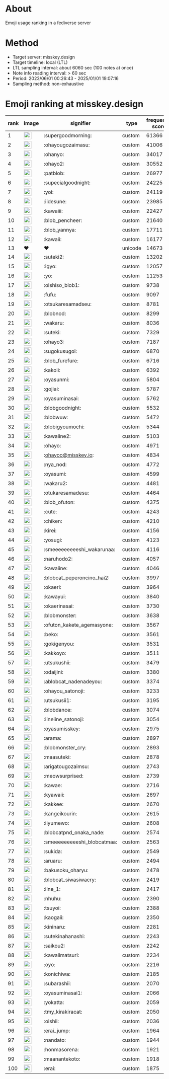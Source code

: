 # About
Emoji usage ranking in a fediverse server

# Method
- Target server: misskey.design
- Target timeline: local (LTL)
- LTL sampling interval: about 6060 sec (100 notes at once)
- Note info reading interval: > 60 sec
- Period: 2023/06/01 00:26:43 - 2025/01/01 19:07:16 
- Sampling method: non-exhaustive

# Emoji ranking at misskey.design

|rank|image|signifier|type|frequency score|
|----|----|----|----|----|
|1|<img height="24" src="https://misskey.design/emoji/supergoodmorning.webp">|:supergoodmorning:|custom|61366|
|2|<img height="24" src="https://misskey.design/emoji/ohayougozaimasu.webp">|:ohayougozaimasu:|custom|41006|
|3|<img height="24" src="https://misskey.design/emoji/ohanyo.webp">|:ohanyo:|custom|34017|
|4|<img height="24" src="https://misskey.design/emoji/ohayo2.webp">|:ohayo2:|custom|30552|
|5|<img height="24" src="https://misskey.design/emoji/patblob.webp">|:patblob:|custom|26977|
|6|<img height="24" src="https://misskey.design/emoji/supecialgoodnight.webp">|:supecialgoodnight:|custom|24225|
|7|<img height="24" src="https://misskey.design/emoji/yoi.webp">|:yoi:|custom|24119|
|8|<img height="24" src="https://misskey.design/emoji/iidesune.webp">|:iidesune:|custom|23985|
|9|<img height="24" src="https://misskey.design/emoji/kawaiii.webp">|:kawaiii:|custom|22427|
|10|<img height="24" src="https://misskey.design/emoji/blob_pencheer.webp">|:blob_pencheer:|custom|21640|
|11|<img height="24" src="https://misskey.design/emoji/blob_yannya.webp">|:blob_yannya:|custom|17711|
|12|<img height="24" src="https://misskey.design/emoji/kawaii.webp">|:kawaii:|custom|16177|
|13|❤|❤|unicode|14673|
|14|<img height="24" src="https://misskey.design/emoji/suteki2.webp">|:suteki2:|custom|13202|
|15|<img height="24" src="https://misskey.design/emoji/igyo.webp">|:igyo:|custom|12057|
|16|<img height="24" src="https://misskey.design/emoji/yo.webp">|:yo:|custom|11253|
|17|<img height="24" src="https://misskey.design/emoji/oishiso_blob1.webp">|:oishiso_blob1:|custom|9738|
|18|<img height="24" src="https://misskey.design/emoji/fufu.webp">|:fufu:|custom|9097|
|19|<img height="24" src="https://misskey.design/emoji/otsukaresamadseu.webp">|:otsukaresamadseu:|custom|8781|
|20|<img height="24" src="https://misskey.design/emoji/blobnod.webp">|:blobnod:|custom|8299|
|21|<img height="24" src="https://misskey.design/emoji/wakaru.webp">|:wakaru:|custom|8036|
|22|<img height="24" src="https://misskey.design/emoji/suteki.webp">|:suteki:|custom|7329|
|23|<img height="24" src="https://misskey.design/emoji/ohayo3.webp">|:ohayo3:|custom|7187|
|24|<img height="24" src="https://misskey.design/emoji/sugokusugoi.webp">|:sugokusugoi:|custom|6870|
|25|<img height="24" src="https://misskey.design/emoji/blob_furefure.webp">|:blob_furefure:|custom|6716|
|26|<img height="24" src="https://misskey.design/emoji/kakoii.webp">|:kakoii:|custom|6392|
|27|<img height="24" src="https://misskey.design/emoji/oyasunmi.webp">|:oyasunmi:|custom|5804|
|28|<img height="24" src="https://misskey.design/emoji/gojiai.webp">|:gojiai:|custom|5787|
|29|<img height="24" src="https://misskey.design/emoji/oyasuminasai.webp">|:oyasuminasai:|custom|5762|
|30|<img height="24" src="https://misskey.design/emoji/blobgoodnight.webp">|:blobgoodnight:|custom|5532|
|31|<img height="24" src="https://misskey.design/emoji/blobwuw.webp">|:blobwuw:|custom|5472|
|32|<img height="24" src="https://misskey.design/emoji/blobigyoumochi.webp">|:blobigyoumochi:|custom|5344|
|33|<img height="24" src="https://misskey.design/emoji/kawaiine2.webp">|:kawaiine2:|custom|5103|
|34|<img height="24" src="https://misskey.design/emoji/ohayo.webp">|:ohayo:|custom|4971|
|35|<img height="24" src="https://misskey.design/emoji/ohayoo.webp">|:ohayoo@misskey.io:|custom|4834|
|36|<img height="24" src="https://misskey.design/emoji/nya_nod.webp">|:nya_nod:|custom|4772|
|37|<img height="24" src="https://misskey.design/emoji/oyasumi.webp">|:oyasumi:|custom|4599|
|38|<img height="24" src="https://misskey.design/emoji/wakaru2.webp">|:wakaru2:|custom|4481|
|39|<img height="24" src="https://misskey.design/emoji/otukaresamadesu.webp">|:otukaresamadesu:|custom|4464|
|40|<img height="24" src="https://misskey.design/emoji/blob_ofuton.webp">|:blob_ofuton:|custom|4375|
|41|<img height="24" src="https://misskey.design/emoji/cute.webp">|:cute:|custom|4243|
|42|<img height="24" src="https://misskey.design/emoji/chiken.webp">|:chiken:|custom|4210|
|43|<img height="24" src="https://misskey.design/emoji/kirei.webp">|:kirei:|custom|4156|
|44|<img height="24" src="https://misskey.design/emoji/yosugi.webp">|:yosugi:|custom|4123|
|45|<img height="24" src="https://misskey.design/emoji/smeeeeeeeeeshi_wakarunaa.webp">|:smeeeeeeeeeshi_wakarunaa:|custom|4116|
|46|<img height="24" src="https://misskey.design/emoji/naruhodo2.webp">|:naruhodo2:|custom|4057|
|47|<img height="24" src="https://misskey.design/emoji/kawaiine.webp">|:kawaiine:|custom|4046|
|48|<img height="24" src="https://misskey.design/emoji/blobcat_peperoncino_hai2.webp">|:blobcat_peperoncino_hai2:|custom|3997|
|49|<img height="24" src="https://misskey.design/emoji/okaeri.webp">|:okaeri:|custom|3964|
|50|<img height="24" src="https://misskey.design/emoji/kawayui.webp">|:kawayui:|custom|3840|
|51|<img height="24" src="https://misskey.design/emoji/okaerinasai.webp">|:okaerinasai:|custom|3730|
|52|<img height="24" src="https://misskey.design/emoji/blobmonster.webp">|:blobmonster:|custom|3638|
|53|<img height="24" src="https://misskey.design/emoji/ofuton_kakete_agemasyone.webp">|:ofuton_kakete_agemasyone:|custom|3567|
|54|<img height="24" src="https://misskey.design/emoji/beko.webp">|:beko:|custom|3561|
|55|<img height="24" src="https://misskey.design/emoji/gokigenyou.webp">|:gokigenyou:|custom|3531|
|56|<img height="24" src="https://misskey.design/emoji/kakkoyo.webp">|:kakkoyo:|custom|3511|
|57|<img height="24" src="https://misskey.design/emoji/utsukushii.webp">|:utsukushii:|custom|3479|
|58|<img height="24" src="https://misskey.design/emoji/odaijini.webp">|:odaijini:|custom|3380|
|59|<img height="24" src="https://misskey.design/emoji/ablobcat_nadenadeyou.webp">|:ablobcat_nadenadeyou:|custom|3374|
|60|<img height="24" src="https://misskey.design/emoji/ohayou_satonoji.webp">|:ohayou_satonoji:|custom|3233|
|61|<img height="24" src="https://misskey.design/emoji/utsukusii1.webp">|:utsukusii1:|custom|3195|
|62|<img height="24" src="https://misskey.design/emoji/blobdance.webp">|:blobdance:|custom|3074|
|63|<img height="24" src="https://misskey.design/emoji/iineiine_satonoji.webp">|:iineiine_satonoji:|custom|3054|
|64|<img height="24" src="https://misskey.design/emoji/oyasumisskey.webp">|:oyasumisskey:|custom|2975|
|65|<img height="24" src="https://misskey.design/emoji/arama.webp">|:arama:|custom|2897|
|66|<img height="24" src="https://misskey.design/emoji/blobmonster_cry.webp">|:blobmonster_cry:|custom|2893|
|67|<img height="24" src="https://misskey.design/emoji/maasuteki.webp">|:maasuteki:|custom|2878|
|68|<img height="24" src="https://misskey.design/emoji/arigatougozaimsu.webp">|:arigatougozaimsu:|custom|2743|
|69|<img height="24" src="https://misskey.design/emoji/meowsurprised.webp">|:meowsurprised:|custom|2739|
|70|<img height="24" src="https://misskey.design/emoji/kawae.webp">|:kawae:|custom|2716|
|71|<img height="24" src="https://misskey.design/emoji/kyawaii.webp">|:kyawaii:|custom|2697|
|72|<img height="24" src="https://misskey.design/emoji/kakkee.webp">|:kakkee:|custom|2670|
|73|<img height="24" src="https://misskey.design/emoji/kangeikourin.webp">|:kangeikourin:|custom|2615|
|74|<img height="24" src="https://misskey.design/emoji/iiyumewo.webp">|:iiyumewo:|custom|2608|
|75|<img height="24" src="https://misskey.design/emoji/blobcatpnd_onaka_nade.webp">|:blobcatpnd_onaka_nade:|custom|2574|
|76|<img height="24" src="https://misskey.design/emoji/smeeeeeeeeeshi_blobcatmaa.webp">|:smeeeeeeeeeshi_blobcatmaa:|custom|2563|
|77|<img height="24" src="https://misskey.design/emoji/sukida.webp">|:sukida:|custom|2549|
|78|<img height="24" src="https://misskey.design/emoji/aruaru.webp">|:aruaru:|custom|2494|
|79|<img height="24" src="https://misskey.design/emoji/bakusoku_oharyu.webp">|:bakusoku_oharyu:|custom|2478|
|80|<img height="24" src="https://misskey.design/emoji/blobcat_siwasiwacry.webp">|:blobcat_siwasiwacry:|custom|2419|
|81|<img height="24" src="https://misskey.design/emoji/iine_1.webp">|:iine_1:|custom|2417|
|82|<img height="24" src="https://misskey.design/emoji/nhuhu.webp">|:nhuhu:|custom|2390|
|83|<img height="24" src="https://misskey.design/emoji/tsuyoi.webp">|:tsuyoi:|custom|2388|
|84|<img height="24" src="https://misskey.design/emoji/kaogaii.webp">|:kaogaii:|custom|2350|
|85|<img height="24" src="https://misskey.design/emoji/kininaru.webp">|:kininaru:|custom|2281|
|86|<img height="24" src="https://misskey.design/emoji/sutekinahanashi.webp">|:sutekinahanashi:|custom|2243|
|87|<img height="24" src="https://misskey.design/emoji/saikou2.webp">|:saikou2:|custom|2242|
|88|<img height="24" src="https://misskey.design/emoji/kawaiimatsuri.webp">|:kawaiimatsuri:|custom|2234|
|89|<img height="24" src="https://misskey.design/emoji/oyo.webp">|:oyo:|custom|2216|
|90|<img height="24" src="https://misskey.design/emoji/konichiwa.webp">|:konichiwa:|custom|2185|
|91|<img height="24" src="https://misskey.design/emoji/subarashii.webp">|:subarashii:|custom|2070|
|92|<img height="24" src="https://misskey.design/emoji/oyasuminasai1.webp">|:oyasuminasai1:|custom|2066|
|93|<img height="24" src="https://misskey.design/emoji/yokatta.webp">|:yokatta:|custom|2059|
|94|<img height="24" src="https://misskey.design/emoji/tmy_kirakiracat.webp">|:tmy_kirakiracat:|custom|2050|
|95|<img height="24" src="https://misskey.design/emoji/oishii.webp">|:oishii:|custom|2036|
|96|<img height="24" src="https://misskey.design/emoji/erai_jump.webp">|:erai_jump:|custom|1964|
|97|<img height="24" src="https://misskey.design/emoji/nandato.webp">|:nandato:|custom|1944|
|98|<img height="24" src="https://misskey.design/emoji/honmasorena.webp">|:honmasorena:|custom|1921|
|99|<img height="24" src="https://misskey.design/emoji/maanantekoto.webp">|:maanantekoto:|custom|1918|
|100|<img height="24" src="https://misskey.design/emoji/erai.webp">|:erai:|custom|1875|
